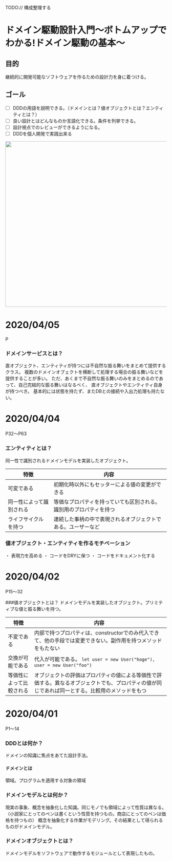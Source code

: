 TODO:// 構成整理する

# ドメイン駆動設計入門〜ボトムアップでわかる!ドメイン駆動の基本〜

## 目的
継続的に開発可能なソフトウェアを作るための設計力を身に着つける。

## ゴール
 - [ ] DDDの用語を説明できる。（ドメインとは？値オブジェクトとは？エンティティとは？）
 - [ ] 良い設計とはどんなものか言語化できる。条件を列挙できる。
 - [ ] 設計視点でのレビューができるようになる。
 - [ ] DDDを個人開発で実践出来る

<img src="https://user-images.githubusercontent.com/11070996/78132556-e4556580-7457-11ea-9e00-ca12fd24d304.png" width="516" />

# 2020/04/05
P 

### ドメインサービスとは？
直オブジェクト、エンティティが持つには不自然な振る舞いをまとめて提供するクラス。
複数のドメインオブェクトを横断して処理する場合の振る舞いなどを提供することが多い。
ただ、あくまで不自然な振る舞いのみをまとめるのであって、自己完結的な振る舞いはなるべく、
直オブジェクトやエンティティ自身が持つべき。
基本的には状態を持たず、またDBとの接続や入出力処理も持たない。


# 2020/04/04
P32〜P63


### エンティティとは？
同一性で識別されるドメインモデルを実装したオブジェクト。

|特徴|内容|
|---|---|
|可変である|初期化時以外にもセッターによる値の変更ができる|
|同一性によって識別される|等価なプロパティを持っていても区別される。識別用のプロパティを持つ|
|ライフサイクルを持つ|連続した事柄の中で表現されるオブジェクトである。ユーザーなど|

### 値オブジェクト・エンティティを作るモチベーション
・ 表現力を高める
・ コードをDRYに保つ
・ コードをドキュメント化する

# 2020/04/02
P15〜32　

###値オブジェクトとは？
ドメインモデルを実装したオブジェクト。プリミティブな値と振る舞いを持つ。

|特徴|内容|
|---|---|
|不変である|内部で持つプロパティは、constructorでのみ代入できて、他の手段では変更できない。副作用を持つメソッドをもたない|
|交換が可能である|代入が可能である。 `let user = new User("hoge"), user = new User("foo")` |
|等価性によって比較される| オブジェクトの評価はプロパティの値による等価性で評価する。異なるオブジェクトでも、プロパティの値が同じであれば同一とする。比較用のメソッドをもつ|



# 2020/04/01
P1〜14

### DDDとは何か？
ドメインの知識に焦点をあてた設計手法。

#### ドメインとは
領域。プログラムを適用する対象の領域 

### ドメインモデルとは何か？
現実の事象、概念を抽象化した知識。同じモノでも領域によって性質は異なる。（小説家にとってのペンは書くという性質を持つもの。商店にとってのペンは価格を持つもの）
概念を抽象化する作業がモデリング。その結果として得られるものがドメインモデル。

### ドメインオブジェクトとは？
ドメインモデルをソフトウェアで動作するモジュールとして表現したもの。

